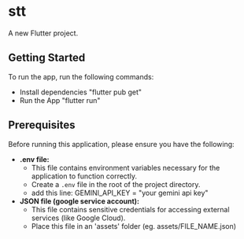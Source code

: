 # stt

A new Flutter project.

## Getting Started

To run the app, run the following commands:

- Install dependencies "flutter pub get"
- Run the App "flutter run"
## Prerequisites
Before running this application, please ensure you have the following:

* **.env file:**
    * This file contains environment variables necessary for the application to function correctly.
    * Create a `.env` file in the root of the project directory.
    * add this line: GEMINI_API_KEY = "your gemini api key"
* **JSON file (google service account):**
    * This file contains sensitive credentials for accessing external services (like Google Cloud).
    * Place this file in an 'assets' folder (eg. assets/FILE_NAME.json)
